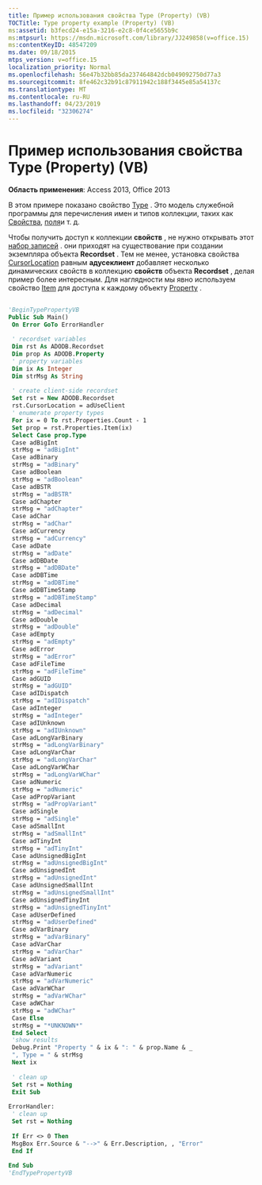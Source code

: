 ```yaml
---
title: Пример использования свойства Type (Property) (VB)
TOCTitle: Type property example (Property) (VB)
ms:assetid: b3fecd24-e15a-3216-e2c8-0f4ce5655b9c
ms:mtpsurl: https://msdn.microsoft.com/library/JJ249858(v=office.15)
ms:contentKeyID: 48547209
ms.date: 09/18/2015
mtps_version: v=office.15
localization_priority: Normal
ms.openlocfilehash: 56e47b32bb85da237464842dcb049092750d77a3
ms.sourcegitcommit: 8fe462c32b91c87911942c188f3445e85a54137c
ms.translationtype: MT
ms.contentlocale: ru-RU
ms.lasthandoff: 04/23/2019
ms.locfileid: "32306274"
---
```

# <a name="type-property-example-property-vb"></a>Пример использования свойства Type (Property) (VB)


**Область применения**: Access 2013, Office 2013

В этом примере показано свойство [Type](type-property-ado.md) . Это модель служебной программы для перечисления имен и типов коллекции, таких как [Свойства](properties-collection-ado.md), [поля](fields-collection-ado.md)и т. д.

Чтобы получить доступ к коллекции **свойств** , не нужно открывать этот [набор записей](recordset-object-ado.md) . они приходят на существование при создании экземпляра объекта **Recordset** . Тем не менее, установка свойства [CursorLocation](cursorlocation-property-ado.md) равным **адусеклиент** добавляет несколько динамических свойств в коллекцию **свойств** объекта **Recordset** , делая пример более интересным. Для наглядности мы явно используем свойство [Item](item-property-ado.md) для доступа к каждому объекту [Property](property-object-ado.md) .

```vb 
 
'BeginTypePropertyVB 
Public Sub Main() 
 On Error GoTo ErrorHandler 
 
 ' recordset variables 
 Dim rst As ADODB.Recordset 
 Dim prop As ADODB.Property 
 ' property variables 
 Dim ix As Integer 
 Dim strMsg As String 
 
 ' create client-side recordset 
 Set rst = New ADODB.Recordset 
 rst.CursorLocation = adUseClient 
 ' enumerate property types 
 For ix = 0 To rst.Properties.Count - 1 
 Set prop = rst.Properties.Item(ix) 
 Select Case prop.Type 
 Case adBigInt 
 strMsg = "adBigInt" 
 Case adBinary 
 strMsg = "adBinary" 
 Case adBoolean 
 strMsg = "adBoolean" 
 Case adBSTR 
 strMsg = "adBSTR" 
 Case adChapter 
 strMsg = "adChapter" 
 Case adChar 
 strMsg = "adChar" 
 Case adCurrency 
 strMsg = "adCurrency" 
 Case adDate 
 strMsg = "adDate" 
 Case adDBDate 
 strMsg = "adDBDate" 
 Case adDBTime 
 strMsg = "adDBTime" 
 Case adDBTimeStamp 
 strMsg = "adDBTimeStamp" 
 Case adDecimal 
 strMsg = "adDecimal" 
 Case adDouble 
 strMsg = "adDouble" 
 Case adEmpty 
 strMsg = "adEmpty" 
 Case adError 
 strMsg = "adError" 
 Case adFileTime 
 strMsg = "adFileTime" 
 Case adGUID 
 strMsg = "adGUID" 
 Case adIDispatch 
 strMsg = "adIDispatch" 
 Case adInteger 
 strMsg = "adInteger" 
 Case adIUnknown 
 strMsg = "adIUnknown" 
 Case adLongVarBinary 
 strMsg = "adLongVarBinary" 
 Case adLongVarChar 
 strMsg = "adLongVarChar" 
 Case adLongVarWChar 
 strMsg = "adLongVarWChar" 
 Case adNumeric 
 strMsg = "adNumeric" 
 Case adPropVariant 
 strMsg = "adPropVariant" 
 Case adSingle 
 strMsg = "adSingle" 
 Case adSmallInt 
 strMsg = "adSmallInt" 
 Case adTinyInt 
 strMsg = "adTinyInt" 
 Case adUnsignedBigInt 
 strMsg = "adUnsignedBigInt" 
 Case adUnsignedInt 
 strMsg = "adUnsignedInt" 
 Case adUnsignedSmallInt 
 strMsg = "adUnsignedSmallInt" 
 Case adUnsignedTinyInt 
 strMsg = "adUnsignedTinyInt" 
 Case adUserDefined 
 strMsg = "adUserDefined" 
 Case adVarBinary 
 strMsg = "adVarBinary" 
 Case adVarChar 
 strMsg = "adVarChar" 
 Case adVariant 
 strMsg = "adVariant" 
 Case adVarNumeric 
 strMsg = "adVarNumeric" 
 Case adVarWChar 
 strMsg = "adVarWChar" 
 Case adWChar 
 strMsg = "adWChar" 
 Case Else 
 strMsg = "*UNKNOWN*" 
 End Select 
 'show results 
 Debug.Print "Property " & ix & ": " & prop.Name & _ 
 ", Type = " & strMsg 
 Next ix 
 
 ' clean up 
 Set rst = Nothing 
 Exit Sub 
 
ErrorHandler: 
 ' clean up 
 Set rst = Nothing 
 
 If Err <> 0 Then 
 MsgBox Err.Source & "-->" & Err.Description, , "Error" 
 End If 
 
End Sub 
'EndTypePropertyVB 
```

